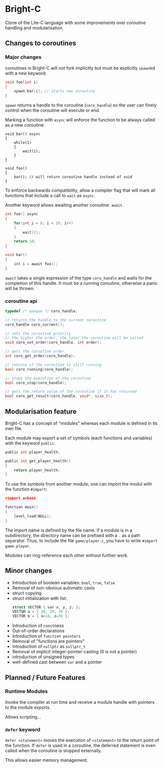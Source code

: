 # Bright-C

Clone of the Lite-C language with some improvements over coroutine handling
and modularisation.

## Changes to coroutines

### Major changes

coroutines in Bright-C will not fork implicitly but must be explicitly `spawn`ed
with a new keyword:

```c
void foo(int i)
{
	spawn bar(i); // starts new coroutine
}
```

`spawn` returns a handle to the coroutine (`coro_handle`) so the user can finely
control when the coroutine will execute or end.

Marking a function with `async` will enforce the function to be always called
as a new coroutine:

```
void bar() async
{
	while(1)
	{
		wait(1);
	}
}

void foo()
{
	bar(); // will return coroutine handle instead of void
}
```

To enforce backwards compatibility, allow a compiler flag that will mark
all functions that include a call to `wait` as `async`.

Another keyword allows awaiting another coroutine: `await`.

```c
int foo() async
{
	for(int i = 0; i < 10; i++)
	{
		wait(1);
	}
	return 10;
}

void bar()
{
	int i = await foo();
}
```

`await` takes a single expression of the type `coro_handle` and waits for the
completion of this handle. It must be a running coroutine, otherwise a panic
will be thrown.

### coroutine api

```c
typedef /* opaque */ coro_handle;

// returns the handle to the current coroutine
coro_handle coro_current(); 

// sets the coroutine priority
// the higher the order, the later the coroutine will be called
void coro_set_order(coro_handle, int order);

// gets the coroutine order.
int coro_get_order(coro_handle);

// returns if the coroutine is still running
bool coro_running(coro_handle);

// stops the execution of the coroutine
bool coro_stop(coro_handle);

// gets the return value of the coroutine if it has returned
bool coro_get_result(coro_handle, void*, size_t);
```

## Modularisation feature
Bright-C has a concept of "modules" whereas each module is defined in its own
file.

Each module may export a set of symbols (each functions and variables) with the
keyword `public`:

```c
public int player_health;

public int get_player_health()
{
	return player_health;
}
```

To use the symbols from another module, one can import the modul with the
function `#import`:

```c
#import acknex

function main()
{
	level_load(NULL);
}
```

The import name is defined by the file name. If a module is in a subdirectory,
the directory name can be prefixed with a `.` as a path separator. Thus, to
include the file `game/player.c`, you have to write `#import game.player`.

Modules can ring-reference each other without further work.

## Minor changes
- Introduction of boolean variables: `bool`, `true`, `false`
- Removal of non-obvious automatic casts
- struct copying
- struct initialization with list:
  ```c
  struct VECTOR { var x, y, z; };
  VECTOR a = { 10, 20, 30 };
  VECTOR b = { x=10, z=30 };
  ```
- Introduction of `const`ness
- Out-of-order declarations
- Introduction of `function pointers`
- Removal of "functions are pointers"
- Introduction of `nullptr` as `nullptr_t`
- Removal of implicit integer-pointer-casting (0 is not a pointer)
- introduction of unsigned types
- well-defined cast between `var` and a pointer

## Planned / Future Features

### Runtime Modules
Invoke the compiler at run time and receive a module handle with pointers
to the module exports.

Allows scripting…

### `defer` keyword
`defer <statement>` moves the execution of `<statement>` to the return point of
the function. If `defer` is used in a coroutine, the deferred statement is even
called when the coroutine is stopped externally.

This allows easier memory management.
